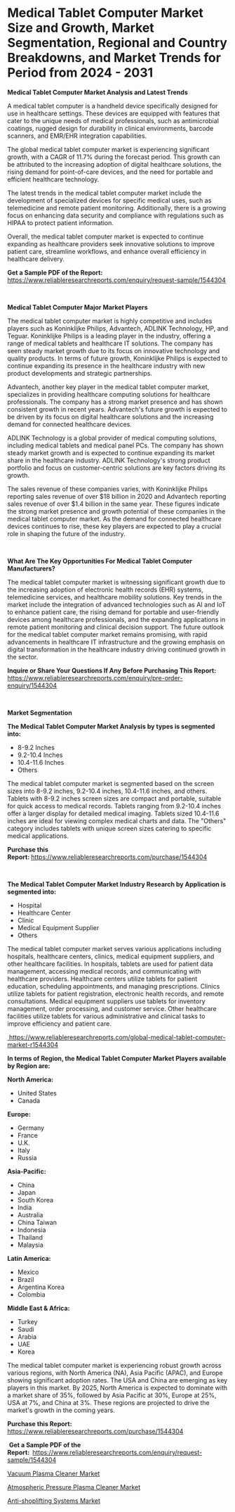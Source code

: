 <p><h1>Medical Tablet Computer Market Size and Growth, Market Segmentation, Regional and Country Breakdowns, and Market Trends for Period from 2024 -  2031</h1></p><p><strong>Medical Tablet Computer Market Analysis and Latest Trends</strong></p>
<p><p>A medical tablet computer is a handheld device specifically designed for use in healthcare settings. These devices are equipped with features that cater to the unique needs of medical professionals, such as antimicrobial coatings, rugged design for durability in clinical environments, barcode scanners, and EMR/EHR integration capabilities.</p><p>The global medical tablet computer market is experiencing significant growth, with a CAGR of 11.7% during the forecast period. This growth can be attributed to the increasing adoption of digital healthcare solutions, the rising demand for point-of-care devices, and the need for portable and efficient healthcare technology.</p><p>The latest trends in the medical tablet computer market include the development of specialized devices for specific medical uses, such as telemedicine and remote patient monitoring. Additionally, there is a growing focus on enhancing data security and compliance with regulations such as HIPAA to protect patient information.</p><p>Overall, the medical tablet computer market is expected to continue expanding as healthcare providers seek innovative solutions to improve patient care, streamline workflows, and enhance overall efficiency in healthcare delivery.</p></p>
<p><strong>Get a Sample PDF of the Report:&nbsp;</strong> <a href="https://www.reliableresearchreports.com/enquiry/request-sample/1544304">https://www.reliableresearchreports.com/enquiry/request-sample/1544304</a></p>
<p>&nbsp;</p>
<p><strong>Medical Tablet Computer Major Market Players</strong></p>
<p><p>The medical tablet computer market is highly competitive and includes players such as Koninklijke Philips, Advantech, ADLINK Technology, HP, and Teguar. Koninklijke Philips is a leading player in the industry, offering a range of medical tablets and healthcare IT solutions. The company has seen steady market growth due to its focus on innovative technology and quality products. In terms of future growth, Koninklijke Philips is expected to continue expanding its presence in the healthcare industry with new product developments and strategic partnerships.</p><p>Advantech, another key player in the medical tablet computer market, specializes in providing healthcare computing solutions for healthcare professionals. The company has a strong market presence and has shown consistent growth in recent years. Advantech's future growth is expected to be driven by its focus on digital healthcare solutions and the increasing demand for connected healthcare devices.</p><p>ADLINK Technology is a global provider of medical computing solutions, including medical tablets and medical panel PCs. The company has shown steady market growth and is expected to continue expanding its market share in the healthcare industry. ADLINK Technology's strong product portfolio and focus on customer-centric solutions are key factors driving its growth.</p><p>The sales revenue of these companies varies, with Koninklijke Philips reporting sales revenue of over $18 billion in 2020 and Advantech reporting sales revenue of over $1.4 billion in the same year. These figures indicate the strong market presence and growth potential of these companies in the medical tablet computer market. As the demand for connected healthcare devices continues to rise, these key players are expected to play a crucial role in shaping the future of the industry.</p></p>
<p>&nbsp;</p>
<p><strong>What Are The Key Opportunities For Medical Tablet Computer Manufacturers?</strong></p>
<p><p>The medical tablet computer market is witnessing significant growth due to the increasing adoption of electronic health records (EHR) systems, telemedicine services, and healthcare mobility solutions. Key trends in the market include the integration of advanced technologies such as AI and IoT to enhance patient care, the rising demand for portable and user-friendly devices among healthcare professionals, and the expanding applications in remote patient monitoring and clinical decision support. The future outlook for the medical tablet computer market remains promising, with rapid advancements in healthcare IT infrastructure and the growing emphasis on digital transformation in the healthcare industry driving continued growth in the sector.</p></p>
<p><strong>Inquire or Share Your Questions If Any Before Purchasing This Report:</strong> <a href="https://www.reliableresearchreports.com/enquiry/pre-order-enquiry/1544304">https://www.reliableresearchreports.com/enquiry/pre-order-enquiry/1544304</a></p>
<p>&nbsp;</p>
<p><strong>Market Segmentation</strong></p>
<p><strong>The Medical Tablet Computer Market Analysis by types is segmented into:</strong></p>
<p><ul><li>8-9.2 Inches</li><li>9.2-10.4 Inches</li><li>10.4-11.6 Inches</li><li>Others</li></ul></p>
<p><p>The medical tablet computer market is segmented based on the screen sizes into 8-9.2 inches, 9.2-10.4 inches, 10.4-11.6 inches, and others. Tablets with 8-9.2 inches screen sizes are compact and portable, suitable for quick access to medical records. Tablets ranging from 9.2-10.4 inches offer a larger display for detailed medical imaging. Tablets sized 10.4-11.6 inches are ideal for viewing complex medical charts and data. The "Others" category includes tablets with unique screen sizes catering to specific medical applications.</p></p>
<p><strong>Purchase this Report:&nbsp;</strong><a href="https://www.reliableresearchreports.com/purchase/1544304">https://www.reliableresearchreports.com/purchase/1544304</a></p>
<p>&nbsp;</p>
<p><strong>The Medical Tablet Computer Market Industry Research by Application is segmented into:</strong></p>
<p><ul><li>Hospital</li><li>Healthcare Center</li><li>Clinic</li><li>Medical Equipment Supplier</li><li>Others</li></ul></p>
<p><p>The medical tablet computer market serves various applications including hospitals, healthcare centers, clinics, medical equipment suppliers, and other healthcare facilities. In hospitals, tablets are used for patient data management, accessing medical records, and communicating with healthcare providers. Healthcare centers utilize tablets for patient education, scheduling appointments, and managing prescriptions. Clinics utilize tablets for patient registration, electronic health records, and remote consultations. Medical equipment suppliers use tablets for inventory management, order processing, and customer service. Other healthcare facilities utilize tablets for various administrative and clinical tasks to improve efficiency and patient care.</p></p>
<p><a href="https://www.reliableresearchreports.com/global-medical-tablet-computer-market-r1544304">&nbsp;https://www.reliableresearchreports.com/global-medical-tablet-computer-market-r1544304</a></p>
<p><strong>In terms of Region, the Medical Tablet Computer Market Players available by Region are:</strong></p>
<p>
    <p> <strong> North America: </strong>
        <ul>
            <li>United States</li>
            <li>Canada</li>
        </ul>
        </p> 
    <p> <strong> Europe: </strong>
        <ul>
            <li>Germany</li>
            <li>France</li>
            <li>U.K.</li>
            <li>Italy</li>
            <li>Russia</li>
        </ul>
        </p> 
    <p> <strong> Asia-Pacific: </strong>
        <ul>
            <li>China</li>
            <li>Japan</li>
            <li>South Korea</li>
            <li>India</li>
            <li>Australia</li>
            <li>China Taiwan</li>
            <li>Indonesia</li>
            <li>Thailand</li>
            <li>Malaysia</li>
        </ul>
        </p> 
    <p> <strong> Latin America: </strong>
        <ul>
            <li>Mexico</li>
            <li>Brazil</li>
            <li>Argentina Korea</li>
            <li>Colombia</li>
        </ul>
        </p> 
    <p> <strong> Middle East & Africa: </strong>
        <ul>
            <li>Turkey</li>
            <li>Saudi</li>
            <li>Arabia</li>
            <li>UAE</li>
            <li>Korea</li>
        </ul>
    </p>
    </p>
<p><p>The medical tablet computer market is experiencing robust growth across various regions, with North America (NA), Asia Pacific (APAC), and Europe showing significant adoption rates. The USA and China are emerging as key players in this market. By 2025, North America is expected to dominate with a market share of 35%, followed by Asia Pacific at 30%, Europe at 25%, USA at 7%, and China at 3%. These regions are projected to drive the market's growth in the coming years.</p></p>
<p><strong>Purchase this Report: </strong><a href="https://www.reliableresearchreports.com/purchase/1544304">https://www.reliableresearchreports.com/purchase/1544304</a></p>
<p>&nbsp;<strong>Get a Sample PDF of the Report:&nbsp;&nbsp;</strong><a href="https://www.reliableresearchreports.com/enquiry/request-sample/1544304">https://www.reliableresearchreports.com/enquiry/request-sample/1544304</a></p>
<p><strong></strong></p>
<p><p><a href="https://github.com/yadanielu/Market-Research-Report-List-1/blob/main/vacuum-plasma-cleaner-market.md">Vacuum Plasma Cleaner Market</a></p><p><a href="https://github.com/AnnChovey2023/Market-Research-Report-List-1/blob/main/atmospheric-pressure-plasma-cleaner-market.md">Atmospheric Pressure Plasma Cleaner Market</a></p><p><a href="https://github.com/ZackaryHalvorson2023/Market-Research-Report-List-1/blob/main/anti-shoplifting-systems-market.md">Anti-shoplifting Systems Market</a></p></p>